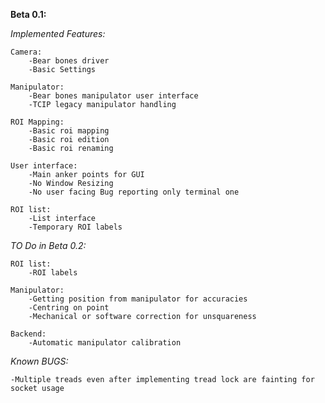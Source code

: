 **Beta 0.1:**

*Implemented Features:*

    Camera:
        -Bear bones driver
        -Basic Settings

    Manipulator:
        -Bear bones manipulator user interface
        -TCIP legacy manipulator handling

    ROI Mapping:
        -Basic roi mapping
        -Basic roi edition
        -Basic roi renaming

    User interface:
        -Main anker points for GUI
        -No Window Resizing
        -No user facing Bug reporting only terminal one 
    
    ROI list:
        -List interface
        -Temporary ROI labels

*TO Do in Beta 0.2:*
    
    ROI list:
        -ROI labels

    Manipulator:
        -Getting position from manipulator for accuracies
        -Centring on point
        -Mechanical or software correction for unsquareness

    Backend:
        -Automatic manipulator calibration
        
    
*Known BUGS:*        

    -Multiple treads even after implementing tread lock are fainting for socket usage
